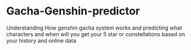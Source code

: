 # Gacha-Genshin-predictor
Understanding How genshin gacha  system works and predicting what characters and when will you get your 5 star or constellations based on your history and online data
